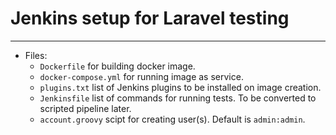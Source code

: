 # Jenkins setup for Laravel testing
---

  * Files:
    * `Dockerfile` for building docker image.
    * `docker-compose.yml` for running image as service.
    * `plugins.txt` list of Jenkins plugins to be installed on image creation.
    * `Jenkinsfile` list of commands for running tests. To be converted to scripted pipeline later.
    * `account.groovy` scipt for creating user(s). Default is `admin:admin`.
